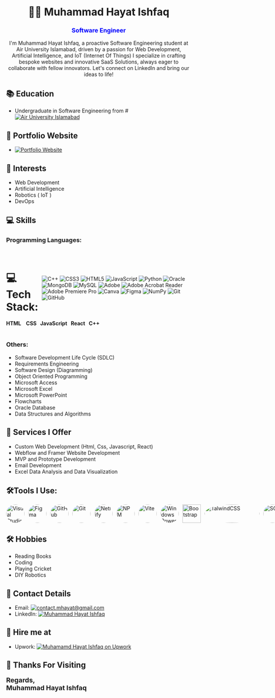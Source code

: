 <!-- Name and Profession -->
<h1 align="center">👨‍💻 Muhammad Hayat Ishfaq</h1>
<h3 align="center" style="color:blue;">Software Engineer</h3>
<p align="center">I'm Muhammad Hayat Ishfaq, a proactive Software Engineering student at Air University Islamabad, driven by a passion for Web Development, Artificial Intelligence, and IoT (Internet Of Things) I specialize in crafting bespoke websites and innovative SaaS Solutions, always eager to collaborate with fellow innovators. Let's connect on LinkedIn and bring our ideas to life!</p>

<!-- Education -->
## 📚 Education
- Undergraduate in Software Engineering from # [![Air University Islamabad](https://img.shields.io/badge/Air%20University-Islamabad-green)](https://au.edu.pk)

<!-- Portfolio Website -->
## 💼 Portfolio Website
- [![Portfolio Website](https://img.shields.io/badge/Portfolio-Website-green)]()

<!-- Interests -->
## 🎯 Interests
- Web Development
- Artificial Intelligence
- Robotics ( IoT )
- DevOps
  
<!-- Skills -->
## 💻 Skills
###  Programming Languages:
  <br>
  <div style="display: flex; flex-direction: row; gap: 10px; align-items: center;">
    
# 💻 Tech Stack:
![C++](https://img.shields.io/badge/c++-%2300599C.svg?style=for-the-badge&logo=c%2B%2B&logoColor=white) ![CSS3](https://img.shields.io/badge/css3-%231572B6.svg?style=for-the-badge&logo=css3&logoColor=white) ![HTML5](https://img.shields.io/badge/html5-%23E34F26.svg?style=for-the-badge&logo=html5&logoColor=white) ![JavaScript](https://img.shields.io/badge/javascript-%23323330.svg?style=for-the-badge&logo=javascript&logoColor=%23F7DF1E) ![Python](https://img.shields.io/badge/python-3670A0?style=for-the-badge&logo=python&logoColor=ffdd54) ![Oracle](https://img.shields.io/badge/Oracle-F80000?style=for-the-badge&logo=oracle&logoColor=white) ![MongoDB](https://img.shields.io/badge/MongoDB-%234ea94b.svg?style=for-the-badge&logo=mongodb&logoColor=white) ![MySQL](https://img.shields.io/badge/mysql-4479A1.svg?style=for-the-badge&logo=mysql&logoColor=white) ![Adobe](https://img.shields.io/badge/adobe-%23FF0000.svg?style=for-the-badge&logo=adobe&logoColor=white) ![Adobe Acrobat Reader](https://img.shields.io/badge/Adobe%20Acrobat%20Reader-EC1C24.svg?style=for-the-badge&logo=Adobe%20Acrobat%20Reader&logoColor=white) ![Adobe Premiere Pro](https://img.shields.io/badge/Adobe%20Premiere%20Pro-9999FF.svg?style=for-the-badge&logo=Adobe%20Premiere%20Pro&logoColor=white) ![Canva](https://img.shields.io/badge/Canva-%2300C4CC.svg?style=for-the-badge&logo=Canva&logoColor=white) ![Figma](https://img.shields.io/badge/figma-%23F24E1E.svg?style=for-the-badge&logo=figma&logoColor=white) ![NumPy](https://img.shields.io/badge/numpy-%23013243.svg?style=for-the-badge&logo=numpy&logoColor=white) ![Git](https://img.shields.io/badge/git-%23F05033.svg?style=for-the-badge&logo=git&logoColor=white) ![GitHub](https://img.shields.io/badge/github-%23121011.svg?style=for-the-badge&logo=github&logoColor=white)
  </div>

  <div>
     <b> HTML &nbsp&nbsp CSS &nbsp JavaScript &nbsp React &nbsp C++ </b>
  </div>
<br>

### Others:
  - Software Development Life Cycle (SDLC)
  - Requirements Engineering
  - Software Design (Diagramming)
  - Object Oriented Programming
  - Microsoft Access
  - Microsoft Excel
  - Microsoft PowerPoint
  - Flowcharts
  - Oracle Database
  - Data Structures and Algorithms

<!-- Services I Offer -->
## 💼 Services I Offer
- Custom Web Development (Html, Css, Javascript, React)
- Webflow and Framer Website Development
- MVP and Prototype Development
- Email Development
- Excel Data Analysis and Data Visualization

## 🛠️Tools I Use:
<div style="display: flex; flex-direction: row; gap: 10px; align-items: center;">
    <img src="https://cdn.jsdelivr.net/gh/devicons/devicon/icons/vscode/vscode-original.svg" alt="Visual Studio Code" width="50" height="50" style="border-radius: 50%;">
    <img src="https://cdn.jsdelivr.net/gh/devicons/devicon/icons/figma/figma-original.svg" alt="Figma" width="50" height="50" style="border-radius: 50%;">
    <img src="https://www.iconsdb.com/icons/preview/white/github-11-xxl.png" alt="GitHub" width="50" height="50" style="border-radius: 50%;">
    <img src="https://cdn.jsdelivr.net/gh/devicons/devicon/icons/git/git-original.svg" alt="Git" width="50" height="50" style="border-radius: 50%;">
    <img src="https://www.netlify.com/v3/img/components/logomark.png" alt="Netlify" width="50" height="50" style="border-radius: 50%;">
    <img src="https://cdn.jsdelivr.net/gh/devicons/devicon/icons/npm/npm-original-wordmark.svg" alt="NPM" width="50" height="50" style="border-radius: 50%;">
    <img src="https://vitejs.dev/logo.svg" alt="Vite" width="50" height="50" style="border-radius: 50%;">
    <img src="https://cdn.jsdelivr.net/gh/devicons/devicon/icons/windows8/windows8-original.svg" alt="Windows Powershell" width="50" height="50" style="border-radius: 50%;">
    <img src="https://cdn.jsdelivr.net/gh/devicons/devicon/icons/bootstrap/bootstrap-original.svg" alt="Bootstrap" width="50" height="50">
    <img src="https://raw.githubusercontent.com/tailwindlabs/tailwindcss/HEAD/.github/logo-dark.svg" alt="TalwindCSS" width="150" height="50" style="border-radius: 50%;">
    <img src="https://cdn.jsdelivr.net/gh/devicons/devicon/icons/mysql/mysql-original.svg" alt="SQL" width="50" height="50" style="border-radius: 50%;">
    <img src="https://cdn.jsdelivr.net/gh/devicons/devicon/icons/mongodb/mongodb-original.svg" alt="MongoDB" width="50" height="50" style="border-radius: 50%;">
    <<img src="https://cdn.jsdelivr.net/gh/devicons/devicon@latest/icons/oracle/oracle-original.svg" alt="Oracle" width="50" height="50" style="border-radius: 50%;">/>
</div>

<!-- Hobbies -->
## 🛠️ Hobbies
- Reading Books
- Coding
- Playing Cricket
- DIY Robotics

<!-- Contact Details -->
## 📧 Contact Details
- Email: [![contact.mhayat@gmail.com](https://img.shields.io/badge/Email-contact.mhayat%40gmail.com-green)](mailto:contact.mhayat@gmail.com)
- LinkedIn: [![Muhammad Hayat Ishfaq](https://img.shields.io/badge/LinkedIn-Muhammad%20Hayat%20Ishfaq-green)](https://www.linkedin.com/in/hayat-ishfaq)

<!-- Hire me at -->
## 💼 Hire me at
- Upwork: [![Muhamamd Hayat Ishfaq on Upwork](https://img.shields.io/badge/Upwork-Muhammad%20Hayat%20Ishfaq-green)](https://www.upwork.com/freelancers/~01594fd50ef4fcbc0d?mp_source=share)

<!-- Thank you message -->
## 🙏 Thanks For Visiting
<span style="font-size:18px; font-weight:bold">Regards,  
Muhammad Hayat Ishfaq</span>
